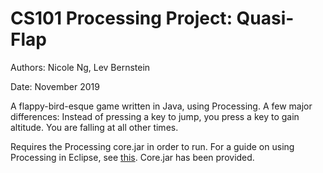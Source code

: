 # CS101 Processing Project: Quasi-Flap

Authors: Nicole Ng, Lev Bernstein

Date: November 2019

A flappy-bird-esque game written in Java, using Processing. A few major differences:
Instead of pressing a key to jump, you press a key to gain altitude. You are falling at all other times.

Requires the Processing core.jar in order to run.
For a guide on using Processing in Eclipse, see [this](https://happycoding.io/tutorials/java/processing-in-java#add-processing-to-your-classpath).
Core.jar has been provided.